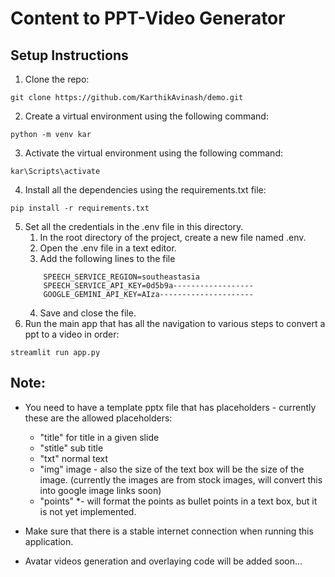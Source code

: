 # Content to PPT-Video Generator
## Setup Instructions

1. Clone the repo:
```
git clone https://github.com/KarthikAvinash/demo.git
```

2. Create a virtual environment using the following command:
```
python -m venv kar
```

3. Activate the virtual environment using the following command:
```
kar\Scripts\activate
```

4. Install all the dependencies using the requirements.txt file:
```
pip install -r requirements.txt
```

5. Set all the credentials in the .env file in this directory.
    1. In the root directory of the project, create a new file named .env.
    2. Open the .env file in a text editor.
    3. Add the following lines to the file
    ```
        SPEECH_SERVICE_REGION=southeastasia
        SPEECH_SERVICE_API_KEY=0d5b9a------------------
        GOOGLE_GEMINI_API_KEY=AIza---------------------
    ```
    4. Save and close the file.
6. Run the main app that has all the navigation to various steps to convert a ppt to a video in order:
```
streamlit run app.py
```

## Note:

- You need to have a template pptx file that has placeholders - currently these are the allowed placeholders:

    - "title" for title in a given slide
    - "stitle" sub title
    - "txt" normal text
    - "img" image - also the size of the text box will be the size of the image. (currently the images are from stock images, will convert this into google image links soon)
    - "points" *- will format the points as bullet points in a text box, but it is not yet implemented.


- Make sure that there is a stable internet connection when running this application.
- Avatar videos generation and overlaying code will be added soon...